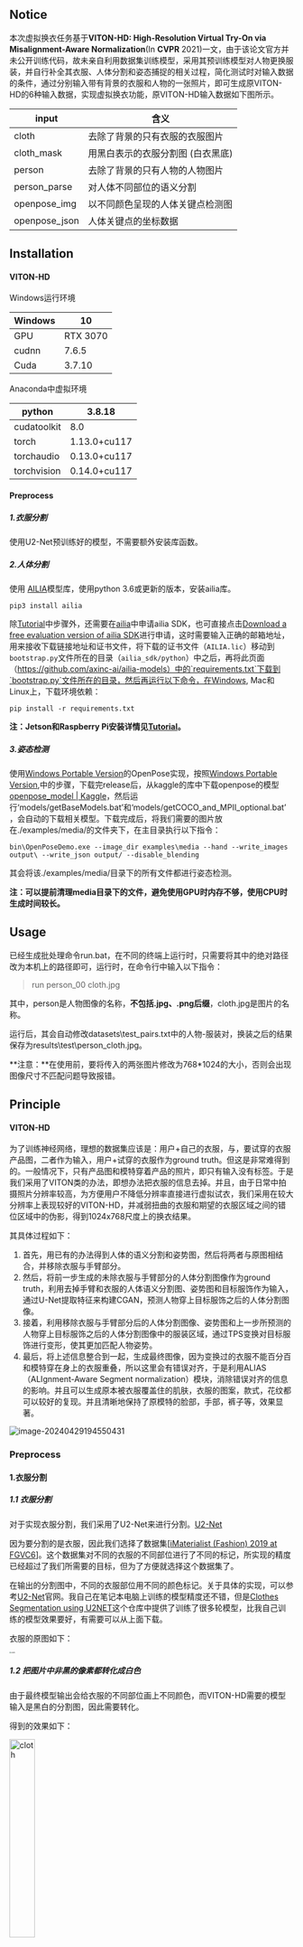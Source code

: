 

## Notice

本次虚拟换衣任务基于**VITON-HD: High-Resolution Virtual Try-On via Misalignment-Aware Normalization**(In **CVPR** 2021)一文，由于该论文官方并未公开训练代码，故未亲自利用数据集训练模型，采用其预训练模型对人物更换服装，并自行补全其衣服、人体分割和姿态捕捉的相关过程，简化测试时对输入数据的条件，通过分别输入带有背景的衣服和人物的一张照片，即可生成原VITON-HD的6种输入数据，实现虚拟换衣功能，原VITON-HD输入数据如下图所示。

| input         | 含义                              |
| ------------- | --------------------------------- |
| cloth         | 去除了背景的只有衣服的衣服图片    |
| cloth_mask    | 用黑白表示的衣服分割图 (白衣黑底) |
| person        | 去除了背景的只有人物的人物图片    |
| person_parse  | 对人体不同部位的语义分割          |
| openpose_img  | 以不同颜色呈现的人体关键点检测图  |
| openpose_json | 人体关键点的坐标数据              |

## Installation

#### VITON-HD

Windows运行环境

| Windows | 10       |
| ------- | -------- |
| GPU     | RTX 3070 |
| cudnn   | 7.6.5    |
| Cuda    | 3.7.10   |

Anaconda中虚拟环境

| python      | 3.8.18       |
| ----------- | ------------ |
| cudatoolkit | 8.0          |
| torch       | 1.13.0+cu117 |
| torchaudio  | 0.13.0+cu117 |
| torchvision | 0.14.0+cu117 |

#### Preprocess

##### 1.衣服分割

使用U2-Net预训练好的模型，不需要额外安装库函数。

##### 2.人体分割

使用 [AILIA](https://github.com/axinc-ai/ailia-models)模型库，使用python 3.6或更新的版本，安装ailia库。

```
pip3 install ailia
```

除[Tutorial](https://github.com/axinc-ai/ailia-models/blob/master/TUTORIAL.md)中步骤外，还需要在[ailia](https://github.com/axinc-ai/ailia-sdk?tab=readme-ov-file)中申请ailia SDK，也可直接点击[Download a free evaluation version of ailia SDK](https://axip-console.appspot.com/trial/terms/AILIA?lang=en)进行申请，这时需要输入正确的邮箱地址，用来接收下载链接地址和证书文件，将下载的证书文件（`AILIA.lic`）移动到`bootstrap.py`文件所在的目录（`ailia_sdk/python`）中之后，再将此页面（https://github.com/axinc-ai/ailia-models）中的`requirements.txt`下载到`bootstrap.py`文件所在的目录，然后再运行以下命令，在Windows, Mac和Linux上，下载环境依赖：

```
pip install -r requirements.txt
```

**注：Jetson和Raspberry Pi安装详情见[Tutorial](https://github.com/axinc-ai/ailia-models/blob/master/TUTORIAL.md)。**

##### 3.姿态检测

使用[Windows Portable Version](https://github.com/CMU-Perceptual-Computing-Lab/openpose/blob/master/doc/installation/0_index.md#windows-portable-demo)的OpenPose实现，按照[Windows Portable Version](https://github.com/CMU-Perceptual-Computing-Lab/openpose/blob/master/doc/installation/0_index.md#windows-portable-demo),中的步骤，下载完release后，从kaggle的库中下载openpose的模型[openpose_model | Kaggle](https://www.kaggle.com/datasets/changethetuneman/openpose-model)，然后运行‘models/getBaseModels.bat’和‘models/getCOCO_and_MPII_optional.bat’，会自动的下载相关模型。下载完成后，将我们需要的图片放在./examples/media/的文件夹下，在主目录执行以下指令：

```
bin\OpenPoseDemo.exe --image_dir examples\media --hand --write_images output\ --write_json output/ --disable_blending
```

其会将该./examples/media/目录下的所有文件都进行姿态检测。

**注：可以提前清理media目录下的文件，避免使用GPU时内存不够，使用CPU时生成时间较长。**

## Usage

已经生成批处理命令run.bat，在不同的终端上运行时，只需要将其中的绝对路径改为本机上的路径即可，运行时，在命令行中输入以下指令： 

> run person_00 cloth.jpg

其中，person是人物图像的名称，**不包括.jpg、.png后缀**，cloth.jpg是图片的名称。

运行后，其会自动修改datasets\test_pairs.txt中的人物-服装对，换装之后的结果保存为results\test\person_cloth.jpg。

**注意：**在使用前，要将传入的两张图片修改为768*1024的大小，否则会出现图像尺寸不匹配问题导致报错。

## Principle

#### VITON-HD

为了训练神经网络，理想的数据集应该是：用户+自己的衣服，与，要试穿的衣服产品图，二者作为输入，用户+试穿的衣服作为ground truth。但这是非常难得到的。一般情况下，只有产品图和模特穿着产品的照片，即只有输入没有标签。于是我们采用了VITON类的办法，即想办法把衣服的信息去掉。并且，由于日常中拍摄照片分辨率较高，为方便用户不降低分辨率直接进行虚拟试衣，我们采用在较大分辨率上表现较好的VITON-HD，并减弱扭曲的衣服和期望的衣服区域之间的错位区域中的伪影，得到1024x768尺度上的换衣结果。

其具体过程如下：

1. 首先，用已有的办法得到人体的语义分割和姿势图，然后将两者与原图相结合，并移除衣服与手臂部分。
2. 然后，将前一步生成的未除衣服与手臂部分的人体分割图像作为ground truth，利用去掉手臂和衣服的人体语义分割图、姿势图和目标服饰作为输入，通过U-Net提取特征来构建CGAN，预测人物穿上目标服饰之后的人体分割图像。
3. 接着，利用移除衣服与手臂部分后的人体分割图像、姿势图和上一步所预测的人物穿上目标服饰之后的人体分割图像中的服装区域，通过TPS变换对目标服饰进行变形，使其更加匹配人物姿势。
4. 最后，将上述信息整合到一起，生成最终图像，因为变换过的衣服不能百分百和模特穿在身上的衣服重叠，所以这里会有错误对齐，于是利用ALIAS（ALIgnment-Aware Segment normalization）模块，消除错误对齐的信息的影响。并且可以生成原本被衣服覆盖住的肌肤，衣服的图案，款式，花纹都可以较好的复现。并且清晰地保持了原模特的脸部，手部，裤子等，效果显著。

![image-20240429194550431](VITON-HD.png)

### Preprocess

#### 1.衣服分割

##### 1.1 衣服分割

对于实现衣服分割，我们采用了U2-Net来进行分割。[U2-Net](https://github.com/xuebinqin/U-2-Net)

因为要分割的是衣服，因此我们选择了数据集[[iMaterialist (Fashion) 2019 at FGVC6](https://www.kaggle.com/c/imaterialist-fashion-2019-FGVC6/data)]。这个数据集对不同的衣服的不同部位进行了不同的标记，所实现的精度已经超过了我们所需要的目标，但为了方便就选择这个数据集了。

在输出的分割图中，不同的衣服部位用不同的颜色标记。关于具体的实现，可以参考[U2-Net](https://github.com/xuebinqin/U-2-Net)官网。我自己在笔记本电脑上训练的模型精度还不错，但是[Clothes Segmentation using U2NET](https://github.com/Charlie839242/cloth-segmentation)这个仓库中提供了训练了很多轮模型，比我自己训练的模型效果要好，有需要可以从上面下载。

衣服的原图如下：

<img src=".\datasets\test\cloth\cloth.jpg" alt="cloth" style="zoom:20%;" />

##### 1.2 把图片中非黑的像素都转化成白色

由于最终模型输出会给衣服的不同部位画上不同颜色，而VITON-HD需要的模型输入是黑白的分割图，因此需要转化。

得到的效果如下：

<img src=".\datasets\test\cloth-mask\cloth.jpg" alt="cloth" width="30%" />

##### 1.3 利用获得的黑白分割图来去除衣服图片的背景

得到的效果如下：

<img src=".\datasets\test\cloth\cloth.jpg" alt="cloth" width="30%" />

此时，我们获得了VITON-HD输入中的cloth与cloth_mask。

#### 2. 人体分割

VITON-HD作者在论文中使用ACGPN中的分割模型来进行人体分割，然而该数据集中却并没有脖子的标签，但是VITON-HD的分割结果中是有脖子的标签的。

于是我们使用[Self-Correction-Human-Parsing](https://github.com/PeikeLi/Self-Correction-Human-Parsing)里的ATR训练集来进行训练，在该训练集中，脖子与脸用相同的颜色进行了标注，而基于LIP数据集得到的图片中并没有对脖子的标注，只标注出了人脸，于是我们将从ATR和LIP产生图片中脸的部分相减，获取到脖子的部分，并将其换一种颜色来进行标注。然后将所有非黑像素转化成白色，从而获得分割图像，进而与1.3进行相似操作得到去除了背景后的人物图像。

由于[Self-Correction-Human-Parsing](https://github.com/PeikeLi/Self-Correction-Human-Parsing)中只提供了利用GPU推理的方式，因此我选择了另一个集成了许多AI模型的库, [AILIA](https://github.com/axinc-ai/ailia-models)，这个库恰好具备了我们所需要的ATR模型和LIP模型。而且为我们提供了转换好的ONNX模型，可以在CPU上进行推理。

但是在进行分割后，我们发现该分割结果与VITON-HD数据集中的分割图标注颜色并不相同，于是我们需要将其进行转化，使其与VITON-HD数据集保持一致。

其中颜色对应关系如下所示：

| ATR得到的图  |                       |           | Sample图     |                      |          |
| ------------ | --------------------- | --------- | ------------ | -------------------- | -------- |
| 调色盘对应值 | 颜色                  | 对应部位  | 调色盘对应值 | 颜色                 | 对应部位 |
| 0            | [0, 0, 0]: 黑         | 背景      | 0            | [0, 0, 0]: 黑        | 背景     |
| 2            | [0, 128, 0]: 绿       | 头发      | 2            | [254, 0, 0]: 红      | 头发     |
| 4            | [0, 0, 128]: 蓝       | 衣服      | 5            | [254, 85, 0]: 橘色   | 衣服     |
| 5            | [128, 0, 128]: 紫     | 裤子      | 9            | [0, 85, 85]: 深绿    | \        |
| 11           | [192, 128, 0]: 棕黄   | 脸 + 脖子 | 10           | [85, 51, 0]: 棕      | 脖子     |
| 12           | [64, 0, 128]: 深紫    | 右腿      | 12           | [0, 128, 0]: 绿      | 裤子     |
| 13           | [192, 0, 128]: 粉     | 左腿      | 13           | [0, 0, 254]: 蓝      | 脸       |
| 14           | [64, 128, 128]: 浅蓝  | 右手      | 14           | [51, 169, 220]: 浅蓝 | 右手     |
| 15           | [192, 128, 128]: 肉色 | 左手      | 15           | [0, 254, 254]: 亮蓝  | 左手     |
|              |                       |           | 16           | [85, 254, 169]:浅绿  | 右腿     |
|              |                       |           | 17           | [169, 254, 85]: 亮绿 | 左腿     |

关于颜色转化过程，详情可参见[Charlie839242/An-implementation-of-preprocess-in-VITON-HD-: This repository contains the implementations of the preprocessing stages of VITON-HD (github.com)](https://github.com/Charlie839242/An-implementation-of-preprocess-in-VITON-HD-?tab=readme-ov-file#13-利用获得的黑白分割图来去除衣服图片的背景)。

此时，我们已获得VITON-HD输入中的person与person_parse。

<img src=".\datasets\test\image\person_00.jpg" alt="person_00" width="30%" /><img src=".\datasets\test\image-parse\person_00.png" alt="person_00" width="30%" />

#### 3. 姿态检测

对于生成VITON-HD需要的姿态图与关键点坐标信息，我们基于[OpenPose](https://github.com/CMU-Perceptual-Computing-Lab/openpose)进行实现，在windows系统上，利用[Windows Portable Version](https://github.com/CMU-Perceptual-Computing-Lab/openpose/blob/master/doc/installation/0_index.md#windows-portable-demo)进行实现，将骨架图保存在output里，同时将关键点坐标等信息保存在json文件中。

由此，我们获得了姿态图与json形式的关键点数据。

<img src=".\datasets\test\openpose-img\person_00_rendered.png" alt="person_00_rendered" style="zoom:33%;" />

经历以上preprocess过程，我们们获得了VITON-HD的所有输入数据，实现了仅需输入一张有背景的人物与目标服饰图像，就可生成其换装后的图像，并且在高分辨率图像上仍有较好效果，对伪影消除较好。



## References

- [shadow2496/VITON-HD: Official PyTorch implementation of "VITON-HD: High-Resolution Virtual Try-On via Misalignment-Aware Normalization" (CVPR 2021) (github.com)](https://github.com/shadow2496/VITON-HD?tab=readme-ov-file)
- [Charlie839242/An-implementation-of-preprocess-in-VITON-HD-: This repository contains the implementations of the preprocessing stages of VITON-HD (github.com)](https://github.com/Charlie839242/An-implementation-of-preprocess-in-VITON-HD-)
- [条件生成对抗网络——cGAN原理与代码 - 知乎 (zhihu.com)](https://zhuanlan.zhihu.com/p/629503280)
- [2D虚拟试衣2021最新论文 - 知乎 (zhihu.com)](https://zhuanlan.zhihu.com/p/366500069)
- [姿势模仿教程 | 🇨🇳中文版 | Petoi Doc Center](https://docs.petoi.com/v/chinese/ying-yong-shi-li/zi-shi-mo-fang-jiao-cheng)
- [ailia-models/TUTORIAL.md at master · axinc-ai/ailia-models (github.com)](https://github.com/axinc-ai/ailia-models/blob/master/TUTORIAL.md)
- [axinc-ai/ailia-sdk: cross-platform high speed inference SDK (github.com)](https://github.com/axinc-ai/ailia-sdk?tab=readme-ov-file)
- [openpose/doc/installation/0_index.md at master · CMU-Perceptual-Computing-Lab/openpose (github.com)](https://github.com/CMU-Perceptual-Computing-Lab/openpose/blob/master/doc/installation/0_index.md#windows-portable-demo)
- [openpose_model | Kaggle](https://www.kaggle.com/datasets/changethetuneman/openpose-model)

